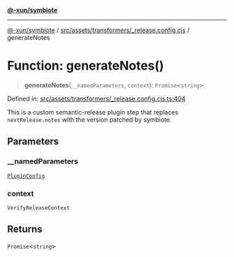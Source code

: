 [**@-xun/symbiote**](../../../../../README.md)

***

[@-xun/symbiote](../../../../../README.md) / [src/assets/transformers/\_release.config.cjs](../README.md) / generateNotes

# Function: generateNotes()

> **generateNotes**(`__namedParameters`, `context`): `Promise`\<`string`\>

Defined in: [src/assets/transformers/\_release.config.cjs.ts:404](https://github.com/Xunnamius/symbiote/blob/48c46d37ea3b78fc8beb9f4e201920c2bff28719/src/assets/transformers/_release.config.cjs.ts#L404)

This is a custom semantic-release plugin step that replaces
`nextRelease.notes` with the version patched by symbiote.

## Parameters

### \_\_namedParameters

[`PluginConfig`](../type-aliases/PluginConfig.md)

### context

`VerifyReleaseContext`

## Returns

`Promise`\<`string`\>

